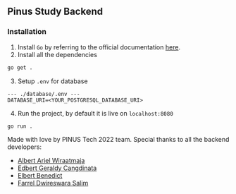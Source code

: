 ## Pinus Study Backend

### Installation

1. Install `Go` by referring to the official documentation [here](https://go.dev/doc/install).
2. Install all the dependencies
```sh
go get .
```
3. Setup `.env` for database
```
--- ./database/.env ---
DATABASE_URI=<YOUR_POSTGRESQL_DATABASE_URI>
```
4. Run the project, by default it is live on `localhost:8080`
```
go run .
```

Made with love by PINUS Tech 2022 team. Special thanks to all the backend developers:
- [Albert Ariel Wiraatmaja](https://github.com/albertarielw)
- [Edbert Geraldy Cangdinata](https://github.com/Berted)
- [Elbert Benedict](https://github.com/Elben85)
- [Farrel Dwireswara Salim](https://github.com/sugiyem)
